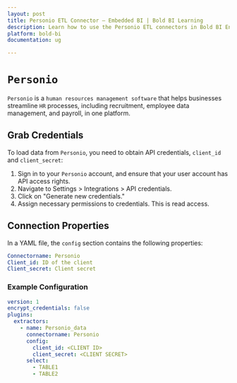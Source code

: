 ```yaml
---
layout: post
title: Personio ETL Connector – Embedded BI | Bold BI Learning
description: Learn how to use the Personio ETL connectors in Bold BI Enterprise Edition. Discover simple steps to integrate data smoothly and make the most of your analytics.
platform: bold-bi
documentation: ug

---
```


# ``Personio``

``Personio`` is a ``human resources management software`` that helps businesses streamline ``HR`` processes, including recruitment, employee data management, and payroll, in one platform.

## Grab Credentials

To load data from ``Personio``, you need to obtain API credentials, `client_id` and `client_secret`:

1. Sign in to your ``Personio`` account, and ensure that your user account has API access rights.
2. Navigate to Settings > Integrations > API credentials.
3. Click on "Generate new credentials."
4. Assign necessary permissions to credentials. This is read access.

## Connection Properties

In a YAML file, the `config` section contains the following properties:

```yaml
Connectorname: Personio
Client_id: ID of the client
Client_secret: Client secret
```

### Example Configuration

```yaml
version: 1
encrypt_credentials: false
plugins:
  extractors:
    - name: Personio_data
      connectorname: Personio
      config:
        client_id: <CLIENT ID>
        client_secret: <CLIENT SECRET>
      select:
        - TABLE1
        - TABLE2
```